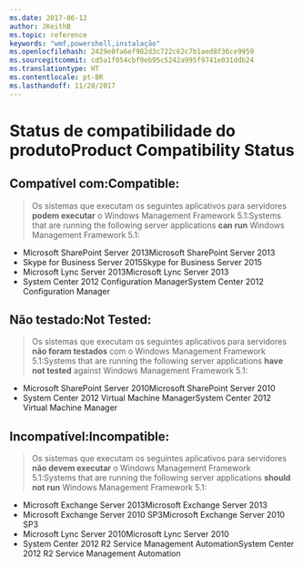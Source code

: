 ```yaml
---
ms.date: 2017-06-12
author: JKeithB
ms.topic: reference
keywords: "wmf,powershell,instalação"
ms.openlocfilehash: 2429e0fa6ef982d3c722c62c7b1aed8f36ce9959
ms.sourcegitcommit: cd5a1f054cbf9eb95c5242a995f9741e031ddb24
ms.translationtype: HT
ms.contentlocale: pt-BR
ms.lasthandoff: 11/28/2017
---
```

# <a name="product-compatibility-status"></a><span data-ttu-id="e6995-102">Status de compatibilidade do produto</span><span class="sxs-lookup"><span data-stu-id="e6995-102">Product Compatibility Status</span></span>

## <a name="compatible"></a><span data-ttu-id="e6995-103">Compatível com:</span><span class="sxs-lookup"><span data-stu-id="e6995-103">Compatible:</span></span>
> <span data-ttu-id="e6995-104">Os sistemas que executam os seguintes aplicativos para servidores **podem executar** o Windows Management Framework 5.1:</span><span class="sxs-lookup"><span data-stu-id="e6995-104">Systems that are running the following server applications **can run** Windows Management Framework 5.1:</span></span>

- <span data-ttu-id="e6995-105">Microsoft SharePoint Server 2013</span><span class="sxs-lookup"><span data-stu-id="e6995-105">Microsoft SharePoint Server 2013</span></span>
- <span data-ttu-id="e6995-106">Skype for Business Server 2015</span><span class="sxs-lookup"><span data-stu-id="e6995-106">Skype for Business Server 2015</span></span>
- <span data-ttu-id="e6995-107">Microsoft Lync Server 2013</span><span class="sxs-lookup"><span data-stu-id="e6995-107">Microsoft Lync Server 2013</span></span>
- <span data-ttu-id="e6995-108">System Center 2012 Configuration Manager</span><span class="sxs-lookup"><span data-stu-id="e6995-108">System Center 2012 Configuration Manager</span></span>

## <a name="not-tested"></a><span data-ttu-id="e6995-109">Não testado:</span><span class="sxs-lookup"><span data-stu-id="e6995-109">Not Tested:</span></span>
> <span data-ttu-id="e6995-110">Os sistemas que executam os seguintes aplicativos para servidores **não foram testados** com o Windows Management Framework 5.1:</span><span class="sxs-lookup"><span data-stu-id="e6995-110">Systems that are running the following server applications **have not tested** against Windows Management Framework 5.1:</span></span>

- <span data-ttu-id="e6995-111">Microsoft SharePoint Server 2010</span><span class="sxs-lookup"><span data-stu-id="e6995-111">Microsoft SharePoint Server 2010</span></span>
- <span data-ttu-id="e6995-112">System Center 2012 Virtual Machine Manager</span><span class="sxs-lookup"><span data-stu-id="e6995-112">System Center 2012 Virtual Machine Manager</span></span>

## <a name="incompatible"></a><span data-ttu-id="e6995-113">Incompatível:</span><span class="sxs-lookup"><span data-stu-id="e6995-113">Incompatible:</span></span>
> <span data-ttu-id="e6995-114">Os sistemas que executam os seguintes aplicativos para servidores **não devem executar** o Windows Management Framework 5.1:</span><span class="sxs-lookup"><span data-stu-id="e6995-114">Systems that are running the following server applications **should not run** Windows Management Framework 5.1:</span></span>

- <span data-ttu-id="e6995-115">Microsoft Exchange Server 2013</span><span class="sxs-lookup"><span data-stu-id="e6995-115">Microsoft Exchange Server 2013</span></span>
- <span data-ttu-id="e6995-116">Microsoft Exchange Server 2010 SP3</span><span class="sxs-lookup"><span data-stu-id="e6995-116">Microsoft Exchange Server 2010 SP3</span></span>
- <span data-ttu-id="e6995-117">Microsoft Lync Server 2010</span><span class="sxs-lookup"><span data-stu-id="e6995-117">Microsoft Lync Server 2010</span></span>
- <span data-ttu-id="e6995-118">System Center 2012 R2 Service Management Automation</span><span class="sxs-lookup"><span data-stu-id="e6995-118">System Center 2012 R2 Service Management Automation</span></span>

